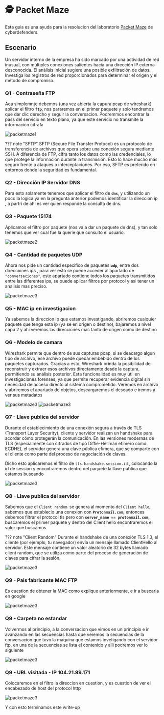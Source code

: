# :detective: Packet Maze

Esta guia es una ayuda para la resolucion del laboratorio [Packet Maze](https://cyberdefenders.org/blueteam-ctf-challenges/packetmaze/) de cyberdefenders.

## Escenario

Un servidor interno de la empresa ha sido marcado por una actividad de red inusual, con múltiples conexiones salientes hacia una dirección IP externa desconocida. El análisis inicial sugiere una posible exfiltración de datos. Investiga los registros de red proporcionados para determinar el origen y el método de compromiso.

### Q1 - Contraseña FTP

Aca simplemnte debemos (una vez abierta la capura pcap de wireshark) aplicar el filtro **`ftp`**, nos pararemos en el primer paquete y solo tendremos que dar clic derecho y seguir la conversacion. Podremmos encontrar la pass del servicio en texto plano, ya que este servicio no transmite la informacion cifrafa

![packetmaze1](../../assets/Cyberdefnders/Network%20Forensics/Packet%20Maze/1.png)

??? note "SFTP"
    SFTP (Secure File Transfer Protocol) es un protocolo de transferencia de archivos que opera sobre una conexión segura mediante SSH. A diferencia de FTP, cifra tanto los datos como las credenciales, lo que protege la información durante la transmisión. Esto lo hace mucho más seguro frente a ataques o interceptaciones. Por eso, SFTP es preferido en entornos donde la seguridad es fundamental.

### Q2 - Dirección IP Servidor DNS

Para esto solamente tenemos que aplicar el filtro de **`dns`**, y utilizando un poco la logica ya en la pregunta anterior podemos identificar la direccion ip , a partri de ahi es ver quien responde la consulta de dns.

### Q3 - Paquete 15174

Aplicamos el filtro por paquete (nos va a dar un paquete de dns), y tan solo tenemos que ver cual fue la querie que consulto el usuario.

![packetmaze2](../../assets/Cyberdefnders/Network%20Forensics/Packet%20Maze/2.png)

### Q4 - Cantidad de paquetes UDP

Ahora nos pide un cantidad especifico de paquetes **`udp`**, entre dos direcciones ips , para ver esto se puede acceder al apartado de `"conversaciones"`, este apartado contiene todos los paquetes transmitidos entre las diferentes ips, se puede aplicar filtros por protocol y asi tener un analisis mas preciso.

![packetmaze3](../../assets/Cyberdefnders/Network%20Forensics/Packet%20Maze/3.png)

### Q5 - MAC ip en investigacion

Ya sabemos la direccion ip que estamos investigando, abriremos cualquier paquete que tenga esta ip (ya se en origen o destino), bajaremos a nivel capa 2 y ahi veremos las direcciones mac tanto de origen como de destino

### Q6 - Modelo de camara 

Wireshark permite que dentro de sus capturas pcap, si se deacargo algun tipo de archivo, ese archivo puede quedar embebido dentro de los paquetes capturados. Gracias a esto, Wireshark brinda la posibilidad de reconstruir y extraer esos archivos directamente desde la captura, permitiendo su análisis posterior. Esta funcionalidad es muy útil en investigaciones forenses, ya que permite recuperar evidencia digital sin necesidad de acceso directo al sistema comprometido. Veremos en archivo y abriremos el apartado de objetos, descargaremos el deseado e iremos a ver sus metadatos

![packetmaze3](../../assets/Cyberdefnders/Network%20Forensics/Packet%20Maze/4.png)
![packetmaze3](../../assets/Cyberdefnders/Network%20Forensics/Packet%20Maze/5.png)

### Q7 - Llave publica del servidor

Durante el establecimiento de una conexión segura a través de TLS (Transport Layer Security), cliente y servidor realizan un handshake para acordar cómo protegerán la comunicación. En las versiones modernas de TLS (especialmente con cifrados de tipo Diffie-Hellman efímero como ECDHE), el servidor genera una clave pública efímera, que se comparte con el cliente como parte del proceso de negociación de claves.  

Dicho esto aplicaremos el filtro de `tls.handshake.session.id` , colocando la id de session y encontraremos dentro del paquete la llave publica que estamos buscando

![packetmaze3](../../assets/Cyberdefnders/Network%20Forensics/Packet%20Maze/6.png)

### Q8 - Llave publica del servidor

Sabemos que el `Client random `se genera al momento del `Client hello`, sabemos que establecio una conexion con **`Protonmail.com`**, entonces debemos filtrar el protocol tls pero con **`server_name == protonmail.com`**, buscaremos el primer paquete y dentro del Client hello encontraremos el valor que buscamos

??? note "Client Random"
    Durante el handshake de una conexión TLS 1.3, el cliente (por ejemplo, tu navegador) envía un mensaje llamado ClientHello al servidor.
    Este mensaje contiene un valor aleatorio de 32 bytes llamado client random, que se utiliza como parte del proceso de generación de claves para cifrar la sesión.

![packetmaze3](../../assets/Cyberdefnders/Network%20Forensics/Packet%20Maze/7.png)

### Q9 - Pais fabricante MAC FTP

Es cuestion de obtener la MAC como explique anteriormente, e ir a buscarla en google

![packetmaze3](../../assets/Cyberdefnders/Network%20Forensics/Packet%20Maze/8.png)

### Q9 - Carpeta no estandar

Volvermos al principio, a la conversacion que vimos en un principio e ir avanzando en las secuencias hasta que veremos la secuencias de la conversacion que tuvo la maquina que estamos invetigando con el servidor ftp, en una de la secuencias se lista el contenido y alli podremos ver lo siguiente

![packetmaze3](../../assets/Cyberdefnders/Network%20Forensics/Packet%20Maze/9.png)

### Q9 - URL visitada - IP 104.21.89.171

Colocaremos en el filtro la direccion en cuestion, y es cuestion de ver el encabezado de host del protocol http

![packetmaze3](../../assets/Cyberdefnders/Network%20Forensics/Packet%20Maze/10.png)

Y con esto terminamos este write-up